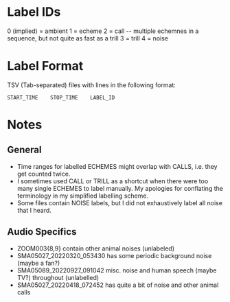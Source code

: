 # Label IDs
0 (implied) = ambient
1 = echeme
2 = call -- multiple echemnes in a sequence, but not quite as fast as a trill
3 = trill
4 = noise

# Label Format
TSV (Tab-separated) files with lines in the following format:

`START_TIME    STOP_TIME    LABEL_ID`


# Notes
## General
* Time ranges for labelled ECHEMES might overlap with CALLS, i.e. they get counted twice.
* I sometimes used CALL or TRILL as a shortcut when there were too many single ECHEMES to label manually. My apologies for conflating the terminology in my simplified labelling scheme.
* Some files contain NOISE labels, but I did not exhaustively label all noise that I heard.

## Audio Specifics
* ZOOM003{8,9} contain other animal noises (unlabeled)
* SMA05027\_20220320\_053430 has some periodic background noise (maybe a fan?)
* SMA05089\_20220927\_091042 misc. noise and human speech (maybe TV?) throughout (unlabelled)
* SMA05027\_20220418\_072452 has quite a bit of noise and other animal calls
